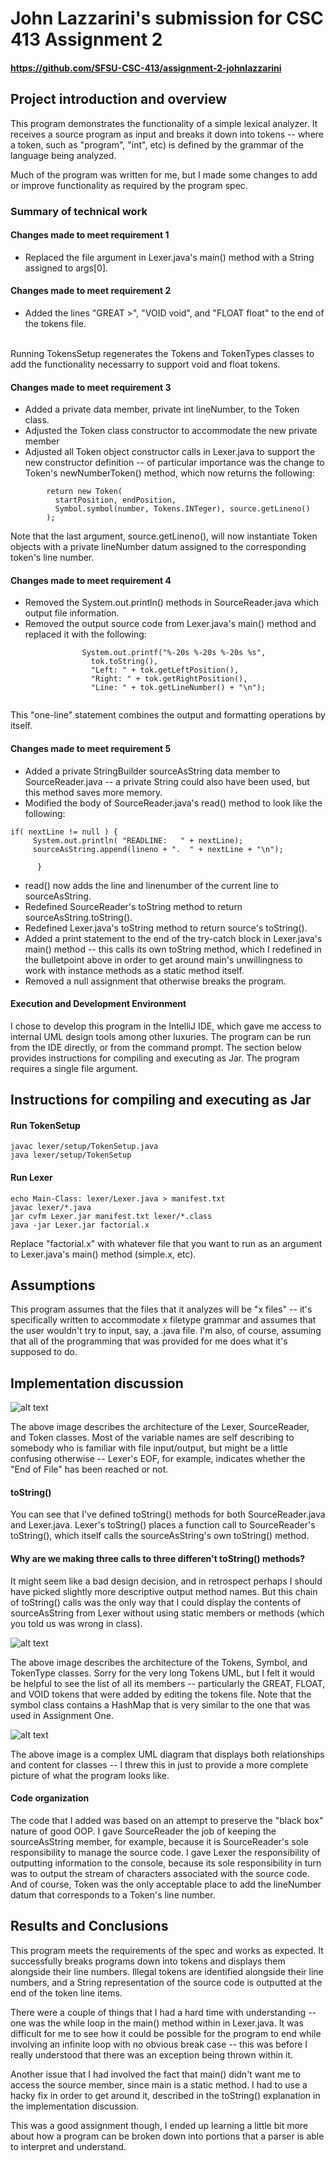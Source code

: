 # ﻿John Lazzarini's submission for CSC 413 Assignment 2
#### https://github.com/SFSU-CSC-413/assignment-2-johnlazzarini
## Project introduction and overview
This program demonstrates the functionality of a simple lexical analyzer.  It receives a source program as
input and breaks it down into tokens -- where a token, such as "program", "int", etc) is defined
by the grammar of the language being analyzed.

Much of the program was written for me, but I made some changes to add or improve functionality as required by the program spec.

### Summary of technical work

#### Changes made to meet requirement 1
- Replaced the file argument in Lexer.java's main() method with a String assigned to args[0].

#### Changes made to meet requirement 2

- Added the lines "GREAT >", "VOID void", and "FLOAT float" to the end of the tokens file.

<br>Running TokensSetup regenerates the Tokens and TokenTypes classes to add the functionality necessarry to support void and float tokens.

#### Changes made to meet requirement 3

- Added a private data member, private int lineNumber, to the Token class.
- Adjusted the Token class constructor to accommodate the new private member
- Adjusted all Token object constructor calls in Lexer.java to support the new constructor
definition -- of particular importance was the change to Token's newNumberToken() method, which now
returns the following: 
````
        return new Token(
          startPosition, endPosition,
          Symbol.symbol(number, Tokens.INTeger), source.getLineno()
        );
````
Note that the last argument, source.getLineno(), will now instantiate Token objects with
a private lineNumber datum assigned to the corresponding token's line number.

#### Changes made to meet requirement 4

- Removed the System.out.println() methods in SourceReader.java which output file information.
- Removed the output source code from Lexer.java's main() method and replaced it with
the following:

````
                System.out.printf("%-20s %-20s %-20s %s",
                  tok.toString(),
                  "Left: " + tok.getLeftPosition(),
                  "Right: " + tok.getRightPosition(),
                  "Line: " + tok.getLineNumber() + "\n");
                      
````
This "one-line" statement combines the output and formatting operations by itself.

#### Changes made to meet requirement 5
- Added a private StringBuilder sourceAsString data member to SourceReader.java -- a private String
could also have been used, but this method saves more memory.
- Modified the body of SourceReader.java's read() method to look like the following: 

````
if( nextLine != null ) {
     System.out.println( "READLINE:   " + nextLine);
     sourceAsString.append(lineno + ".  " + nextLine + "\n");

      } 
````

- read() now adds the line and linenumber of the current line to sourceAsString.
- Redefined SourceReader's toString method to return sourceAsString.toString().
- Redefined Lexer.java's toString method to return source's toString().
- Added a print statement to the end of the try-catch block in Lexer.java's main() method -- this calls its own toString method, which I redefined in the bulletpoint above in order to get around main's unwillingness to work with instance methods as a static method itself.
- Removed a null assignment that otherwise breaks the program.

#### Execution and Development Environment
I chose to develop this program in the IntelliJ IDE, which gave me access to internal UML design tools among other luxuries.  The program can be run from the IDE directly, or from the command prompt.  The section below provides instructions for compiling and executing as Jar.  The program requires a single file argument.

## Instructions for compiling and executing as Jar

#### Run TokenSetup
```
javac lexer/setup/TokenSetup.java
java lexer/setup/TokenSetup
```

#### Run Lexer
```
echo Main-Class: lexer/Lexer.java > manifest.txt
javac lexer/*.java
jar cvfm Lexer.jar manifest.txt lexer/*.class
java -jar Lexer.jar factorial.x
```
Replace "factorial.x" with whatever file that you want to run as an argument to Lexer.java's main() method (simple.x, etc).

## Assumptions

This program assumes that the files that it analyzes will be "x files" -- it's specifically written to accommodate x filetype grammar and assumes that the user wouldn't try to input, say, a .java file.  I'm also, of course, assuming that all of the programming that was provided for me does what it's supposed to do.

## Implementation discussion

![alt text](http://i.imgur.com/YlZFoT0.png "Lexer, SourceReader, Token")

 The above image describes the architecture of the Lexer, SourceReader, and Token classes.  Most of the variable names are self describing to somebody who is familiar with file input/output, but might be a little confusing otherwise -- Lexer's EOF, for example, indicates whether the "End of File" has been reached or not.
 
#### toString()
You can see that I've defined toString() methods for both SourceReader.java and Lexer.java.  Lexer's toString() places a function call to SourceReader's toString(), which itself calls the sourceAsString's own toString() method.

#### Why are we making three calls to three differen't toString() methods?
It might seem like a bad design decision, and in retrospect perhaps I should have picked slightly more descriptive output method names.  But this chain of toString() calls was the only way that I could display the contents of sourceAsString from Lexer without using static members or methods (which you told us was wrong in class). 
 
 ![alt text](http://i.imgur.com/dDy2Zda.png "Lexer, SourceReader, Token")
 
 The above image describes the architecture of the Tokens, Symbol, and TokenType classes.  Sorry for the very long Tokens UML, but I felt it would be helpful to see the list of all its members -- particularly the GREAT, FLOAT, and VOID tokens that were added by editing the tokens file.  Note that the symbol class contains a HashMap that is very similar to the one that was used in Assignment One.
 
 ![alt text](http://i.imgur.com/qgIS5nR.png "Complex UML graphic")
 
The above image is a complex UML diagram that displays both relationships and content for classes -- I threw this in just to provide a more complete picture of what the program looks like.

#### Code organization
The code that I added was based on an attempt to preserve the "black box" nature of good OOP.  I gave SourceReader the job of keeping the sourceAsString member, for example, because it is SourceReader's sole responsibility to manage the source code.  I gave Lexer the responsibility of outputting information to the console, because its sole responsibility in turn was to output the stream of characters associated with the source code.  And of course, Token was the only acceptable place to add the lineNumber datum that corresponds to a Token's line number.

## Results and Conclusions

This program meets the requirements of the spec and works as expected.  It successfully breaks programs down into tokens and displays them alongside their line numbers.  Illegal tokens are identified alongside their line numbers, and a String representation of the source code is outputted at the end of the token line items.

There were a couple of things that I had a hard time with understanding -- one was the while loop in the main() method within in Lexer.java.  It was difficult for me to see how it could be possible for the program to end while involving an infinite loop with no obvious break case -- this was before I really understood that there was an exception being thrown within it.

Another issue that I had involved the fact that main() didn't want me to access the source member, since main is a static method. I had to use a hacky fix in order to get around it, described in the toString() explanation in the implementation discussion.

This was a good assignment though, I ended up learning a little bit more about how a program can be broken down into portions that a parser is able to interpret and understand.

